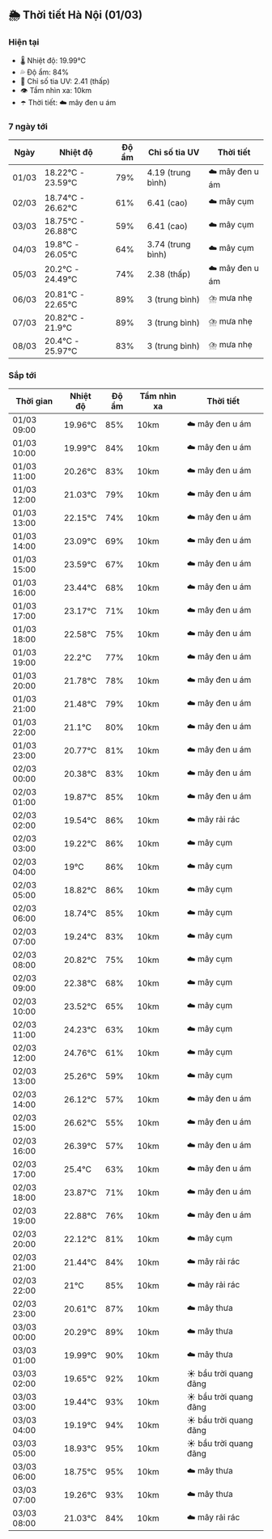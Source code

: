 ## 🌦️ Thời tiết Hà Nội (01/03)

### Hiện tại

- 🌡️ Nhiệt độ: 19.99℃
- 💦 Độ ẩm: 84%
- 🌟 Chỉ số tia UV: 2.41 (thấp)
- 👁️ Tầm nhìn xa: 10km
- ☂️ Thời tiết: ☁️ mây đen u ám

### 7 ngày tới

| Ngày | Nhiệt độ | Độ ẩm | Chỉ số tia UV | Thời tiết |
| --- | --- | --- | --- | --- |
| 01/03 | 18.22℃ - 23.59℃ | 79% | 4.19 (trung bình) | ☁️ mây đen u ám |
| 02/03 | 18.74℃ - 26.62℃ | 61% | 6.41 (cao) | ☁️ mây cụm |
| 03/03 | 18.75℃ - 26.88℃ | 59% | 6.41 (cao) | ☁️ mây cụm |
| 04/03 | 19.8℃ - 26.05℃ | 64% | 3.74 (trung bình) | ☁️ mây cụm |
| 05/03 | 20.2℃ - 24.49℃ | 74% | 2.38 (thấp) | ☁️ mây đen u ám |
| 06/03 | 20.81℃ - 22.65℃ | 89% | 3 (trung bình) | ⛈️ mưa nhẹ |
| 07/03 | 20.82℃ - 21.9℃ | 89% | 3 (trung bình) | ⛈️ mưa nhẹ |
| 08/03 | 20.4℃ - 25.97℃ | 83% | 3 (trung bình) | ⛈️ mưa nhẹ |

### Sắp tới

| Thời gian | Nhiệt độ | Độ ẩm | Tầm nhìn xa | Thời tiết |
| --- | --- | --- | --- | --- |
| 01/03 09:00 | 19.96℃ | 85% | 10km | ☁️ mây đen u ám |
| 01/03 10:00 | 19.99℃ | 84% | 10km | ☁️ mây đen u ám |
| 01/03 11:00 | 20.26℃ | 83% | 10km | ☁️ mây đen u ám |
| 01/03 12:00 | 21.03℃ | 79% | 10km | ☁️ mây đen u ám |
| 01/03 13:00 | 22.15℃ | 74% | 10km | ☁️ mây đen u ám |
| 01/03 14:00 | 23.09℃ | 69% | 10km | ☁️ mây đen u ám |
| 01/03 15:00 | 23.59℃ | 67% | 10km | ☁️ mây đen u ám |
| 01/03 16:00 | 23.44℃ | 68% | 10km | ☁️ mây đen u ám |
| 01/03 17:00 | 23.17℃ | 71% | 10km | ☁️ mây đen u ám |
| 01/03 18:00 | 22.58℃ | 75% | 10km | ☁️ mây đen u ám |
| 01/03 19:00 | 22.2℃ | 77% | 10km | ☁️ mây đen u ám |
| 01/03 20:00 | 21.78℃ | 78% | 10km | ☁️ mây đen u ám |
| 01/03 21:00 | 21.48℃ | 79% | 10km | ☁️ mây đen u ám |
| 01/03 22:00 | 21.1℃ | 80% | 10km | ☁️ mây đen u ám |
| 01/03 23:00 | 20.77℃ | 81% | 10km | ☁️ mây đen u ám |
| 02/03 00:00 | 20.38℃ | 83% | 10km | ☁️ mây đen u ám |
| 02/03 01:00 | 19.87℃ | 85% | 10km | ☁️ mây đen u ám |
| 02/03 02:00 | 19.54℃ | 86% | 10km | ☁️ mây rải rác |
| 02/03 03:00 | 19.22℃ | 86% | 10km | ☁️ mây cụm |
| 02/03 04:00 | 19℃ | 86% | 10km | ☁️ mây cụm |
| 02/03 05:00 | 18.82℃ | 86% | 10km | ☁️ mây cụm |
| 02/03 06:00 | 18.74℃ | 85% | 10km | ☁️ mây cụm |
| 02/03 07:00 | 19.24℃ | 83% | 10km | ☁️ mây cụm |
| 02/03 08:00 | 20.82℃ | 75% | 10km | ☁️ mây cụm |
| 02/03 09:00 | 22.38℃ | 68% | 10km | ☁️ mây cụm |
| 02/03 10:00 | 23.52℃ | 65% | 10km | ☁️ mây cụm |
| 02/03 11:00 | 24.23℃ | 63% | 10km | ☁️ mây cụm |
| 02/03 12:00 | 24.76℃ | 61% | 10km | ☁️ mây cụm |
| 02/03 13:00 | 25.26℃ | 59% | 10km | ☁️ mây cụm |
| 02/03 14:00 | 26.12℃ | 57% | 10km | ☁️ mây đen u ám |
| 02/03 15:00 | 26.62℃ | 55% | 10km | ☁️ mây đen u ám |
| 02/03 16:00 | 26.39℃ | 57% | 10km | ☁️ mây đen u ám |
| 02/03 17:00 | 25.4℃ | 63% | 10km | ☁️ mây đen u ám |
| 02/03 18:00 | 23.87℃ | 71% | 10km | ☁️ mây đen u ám |
| 02/03 19:00 | 22.88℃ | 76% | 10km | ☁️ mây đen u ám |
| 02/03 20:00 | 22.12℃ | 81% | 10km | ☁️ mây cụm |
| 02/03 21:00 | 21.44℃ | 84% | 10km | ☁️ mây rải rác |
| 02/03 22:00 | 21℃ | 85% | 10km | ☁️ mây rải rác |
| 02/03 23:00 | 20.61℃ | 87% | 10km | ☁️ mây thưa |
| 03/03 00:00 | 20.29℃ | 89% | 10km | ☁️ mây thưa |
| 03/03 01:00 | 19.99℃ | 90% | 10km | ☁️ mây thưa |
| 03/03 02:00 | 19.65℃ | 92% | 10km | ☀️ bầu trời quang đãng |
| 03/03 03:00 | 19.44℃ | 93% | 10km | ☀️ bầu trời quang đãng |
| 03/03 04:00 | 19.19℃ | 94% | 10km | ☀️ bầu trời quang đãng |
| 03/03 05:00 | 18.93℃ | 95% | 10km | ☀️ bầu trời quang đãng |
| 03/03 06:00 | 18.75℃ | 95% | 10km | ☁️ mây thưa |
| 03/03 07:00 | 19.26℃ | 93% | 10km | ☁️ mây thưa |
| 03/03 08:00 | 21.03℃ | 84% | 10km | ☁️ mây rải rác |
